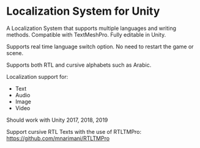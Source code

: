 # Localization System for Unity
A Localization System that supports multiple languages and writing methods. Compatible with TextMeshPro. Fully editable in Unity.

Supports real time language switch option. No need to restart the game or scene.

Supports both RTL and cursive alphabets such as Arabic.

Localization support for:
- Text
- Audio
- Image
- Video

Should work with Unity 2017, 2018, 2019

Support cursive RTL Texts with the use of RTLTMPro:
https://github.com/mnarimani/RTLTMPro
